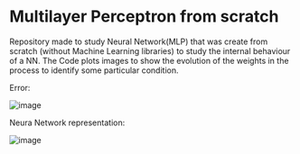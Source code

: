 # Multilayer Perceptron from scratch
Repository made to study Neural Network(MLP) that was create from scratch (without Machine Learning libraries) to study the internal behaviour of a NN.
The Code plots images to show the evolution of the weights in the process to identify some particular condition.

Error: 

![image](https://user-images.githubusercontent.com/61921911/119907508-ce8de400-bf26-11eb-9692-31ae1898e0ac.png)

Neura Network representation:

![image](https://user-images.githubusercontent.com/61921911/119907326-66d79900-bf26-11eb-8c86-95f6024d9f71.png)

